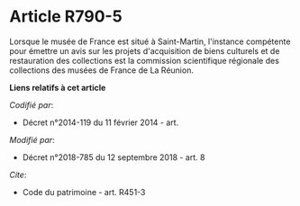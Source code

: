 # Article R790-5

Lorsque le musée de France est situé à Saint-Martin, l'instance compétente pour émettre un avis sur les projets d'acquisition
de biens culturels et de restauration des collections est la commission scientifique régionale des collections des musées de
France de La Réunion.

**Liens relatifs à cet article**

_Codifié par_:

  - Décret n°2014-119 du 11 février 2014 - art.

_Modifié par_:

  - Décret n°2018-785 du 12 septembre 2018 - art. 8

_Cite_:

  - Code du patrimoine - art. R451-3

